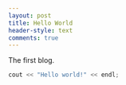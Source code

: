 ```yaml
---
layout: post
title: Hello World
header-style: text
comments: true
---
```


The first blog.

``` c++
cout << "Hello world!" << endl;
```